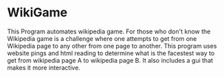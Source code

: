 # WikiGame
This Program automates wikipedia game. For those who don't know the Wikipedia game is a challenge where one
attempts to get from one Wikipedia page to any other from one page to another. This program uses website pings 
and html reading to determine what is the facestest way to get from wikipedia page A to wikipedia page B. It also includes
a gui that makes it more interactive.
